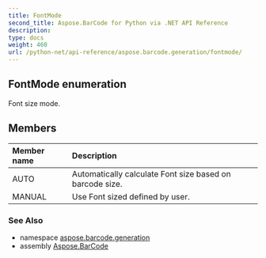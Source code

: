 ```yaml
---
title: FontMode
second_title: Aspose.BarCode for Python via .NET API Reference
description: 
type: docs
weight: 460
url: /python-net/api-reference/aspose.barcode.generation/fontmode/
---
```


## FontMode enumeration

Font size mode.

## Members
| Member name | Description |
| :- | :- |
|AUTO|Automatically calculate Font size based on barcode size.|
|MANUAL|Use Font sized defined by user.|

### See Also

* namespace [aspose.barcode.generation](/barcode/python-net/api-reference/aspose.barcode.generation/)
* assembly [Aspose.BarCode](/barcode/python-net/api-reference/)

